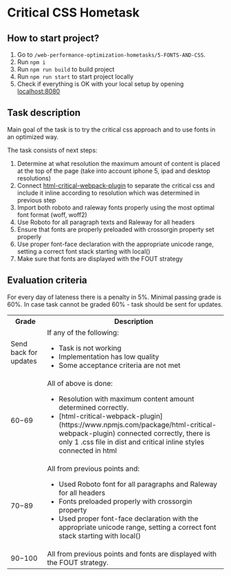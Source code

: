 # Critical CSS Hometask

## How to start project?

1. Go to `/web-performance-optimization-hometasks/5-FONTS-AND-CSS`.
2. Run `npm i`
3. Run `npm run build` to build project
4. Run `npm run start` to start project locally
5. Check if everything is OK with your local setup by opening [localhost:8080](http://localhost:8080)

## Task description
Main goal of the task is to try the critical css approach and to use fonts in an optimized way.

The task consists of next steps:
1. Determine at what resolution the maximum amount of content is placed at the top of the page (take into account iphone
5, ipad and desktop resolutions)
2. Connect [html-critical-webpack-plugin](https://www.npmjs.com/package/html-critical-webpack-plugin) to separate the critical css and include it inline according to resolution which
was determined in previous step
3. Import both roboto and raleway fonts properly using the most optimal font format (woff, woff2)
4. Use Roboto for all paragraph texts and Raleway for all headers
5. Ensure that fonts are properly preloaded with crossorgin property set properly
6. Use proper font-face declaration with the appropriate unicode range, setting a correct font stack starting with local()
7. Make sure that fonts are displayed with the FOUT strategy


## Evaluation criteria
For every day of lateness there is a penalty in 5%.
Minimal passing grade is 60%. In case task cannot be graded 60% - task should be sent for updates.

<table>
  <tbody>
    <tr>
      <th>Grade</th>
      <th>Description</th>
    </tr>
    <tr>
      <td>Send back for updates</td>
      <td>If any of the following:
        <ul>
          <li>Task is not working</li>
          <li>Implementation has low quality</li>
          <li>Some acceptance criteria are not met</li>
        </ul>
      </td>
    </tr>
    <tr>
      <td>60−69</td>
      <td>All of above is done:
        <ul>
          <li>Resolution with maximum content amount determined correctly.</li>
          <li>[html-critical-webpack-plugin](https://www.npmjs.com/package/html-critical-webpack-plugin) connected correctly, there is only 1 .css file in dist and critical inline styles connected in html</li>
        </ul>
      </td>
    </tr>
    <tr>
      <td>70−89</td>
      <td>All from previous points and:
        <ul>
          <li>Used Roboto font for all paragraphs and Raleway for all headers</li>
          <li>Fonts preloaded properly with crossorgin property</li>
          <li>Used proper font-face declaration with the appropriate unicode range, setting a correct font stack starting with local()</li>
        </ul>
      </td>
    </tr>
    <tr>
      <td>90−100</td>
      <td>All from previous points and fonts are displayed with the FOUT strategy.</td>
    </tr>
  </tbody>
</table>
